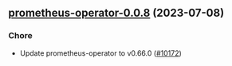 

## [prometheus-operator-0.0.8](https://github.com/succelle/charts/compare/prometheus-operator-0.0.7...prometheus-operator-0.0.8) (2023-07-08)

### Chore

- Update prometheus-operator to v0.66.0 ([#10172](https://github.com/succelle/charts/issues/10172))
  
  